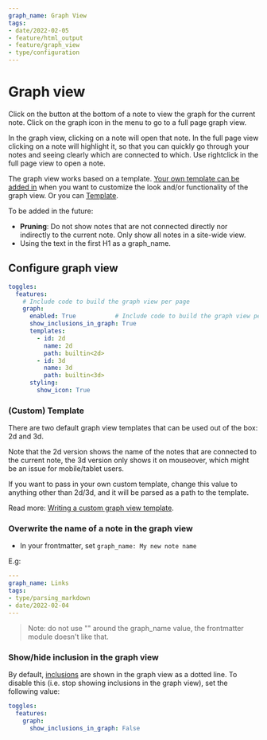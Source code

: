 ```yaml
---
graph_name: Graph View
tags:
- date/2022-02-05
- feature/html_output
- feature/graph_view
- type/configuration
---
```

   
# Graph view   
Click on the button at the bottom of a note to view the graph for the current note. Click on the graph icon in the menu to go to a full page graph view.   
   
In the graph view, clicking on a note will open that note. In the full page view clicking on a note will highlight it, so that you can quickly go through your notes and seeing clearly which are connected to which. Use rightclick in the full page view to open a note.   
   
The graph view works based on a template. [Your own template can be added in](../../Configurations/Styling/Writing%20a%20custom%20graph%20view%20template.md) when you want to customize the look and/or functionality of the graph view. Or you can [Template](#template).   
   
To be added in the future:   
   
- **Pruning**: Do not show notes that are not connected directly nor indirectly to the current note. Only show all notes in a site-wide view.   
- Using the text in the first H1 as a graph_name.   
   
## Configure graph view   
``` yaml
toggles:
  features:
    # Include code to build the graph view per page 
    graph:
      enabled: True           # Include code to build the graph view per page (default: True)
      show_inclusions_in_graph: True
      templates:
        - id: 2d
          name: 2d
          path: builtin<2d>
        - id: 3d
          name: 3d
          path: builtin<3d>
      styling:
        show_icon: True
```
   
   
### (Custom) Template   
There are two default graph view templates that can be used out of the box: 2d and 3d.    
   
Note that the 2d version shows the name of the notes that are connected to the current note, the 3d version only shows it on mouseover, which might be an issue for mobile/tablet users.   
   
If you want to pass in your own custom template, change this value to anything other than 2d/3d, and it will be parsed as a path to the template.    
   
Read more: [Writing a custom graph view template](../../Configurations/Styling/Writing%20a%20custom%20graph%20view%20template.md).   
   
   
### Overwrite the name of a note in the graph view   
   
- In your frontmatter, set `graph_name: My new note name`   
   
E.g:   
``` yaml
---
graph_name: Links
tags: 
- type/parsing_markdown
- date/2022-02-04
---
```
   
   
> Note: do not use "" around the graph_name value, the frontmatter module doesn't like that.   
   
   
### Show/hide inclusion in the graph view   
By default, [inclusions](../../Configurations/Features/Include%20notes.md) are shown in the graph view as a dotted line. To disable this (i.e. stop showing inclusions in the graph view), set the following value:   
   
``` yaml
toggles:
  features:
    graph:
      show_inclusions_in_graph: False
```
